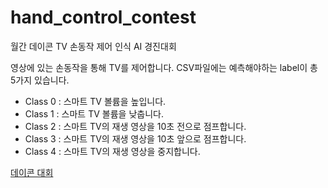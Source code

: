 # hand_control_contest
월간 데이콘 TV 손동작 제어 인식 AI 경진대회

영상에 있는 손동작을 통해 TV를 제어합니다.
CSV파일에는 예측해야하는 label이 총 5가지 있습니다.

- Class 0 : 스마트 TV 볼륨을 높입니다.
- Class 1 : 스마트 TV 볼륨을 낮춥니다.
- Class 2 : 스마트 TV의 재생 영상을 10초 전으로 점프합니다.
- Class 3 : 스마트 TV의 재생 영상을 10초 앞으로 점프합니다.
- Class 4 : 스마트 TV의 재생 영상을 중지합니다.

[데이콘 대회](https://dacon.io/competitions/official/236050/leaderboard)
